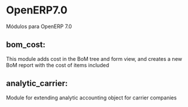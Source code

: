 OpenERP7.0
==========

Módulos para OpenERP 7.0

bom_cost:
---------
This module adds cost in the BoM tree and form view, and creates a new BoM report with the cost
of items included

analytic_carrier:
----------------
Module for extending analytic accounting object for carrier companies